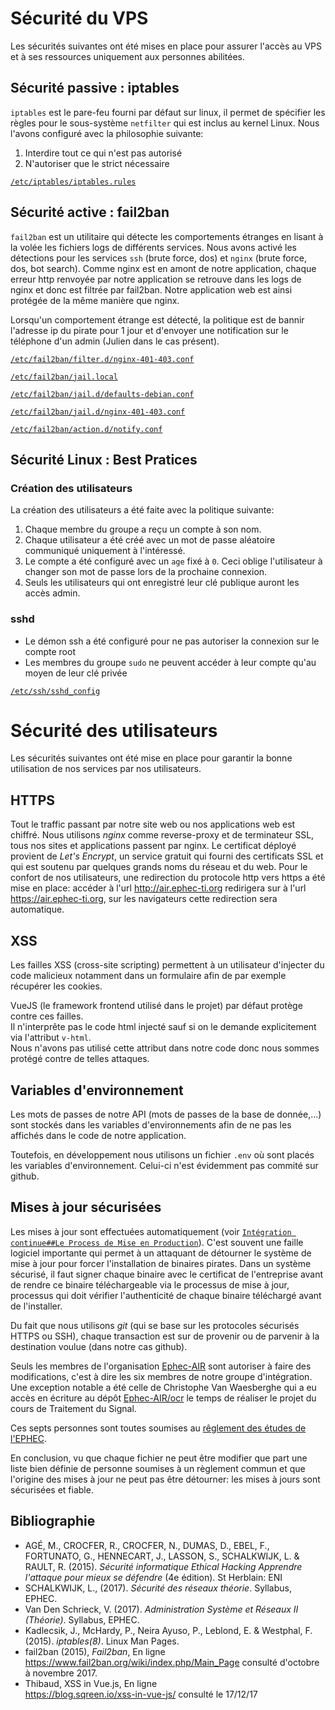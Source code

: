 Sécurité du VPS
===============

Les sécurités suivantes ont été mises en place pour assurer l'accès au VPS et à ses ressources uniquement aux personnes abilitées.

Sécurité passive : iptables
---------------------------

`iptables` est le pare-feu fourni par défaut sur linux, il permet de spécifier les règles pour le sous-système `netfilter` qui est inclus au kernel Linux. Nous l'avons configuré avec la philosophie suivante:

1) Interdire tout ce qui n'est pas autorisé
2) N'autoriser que le strict nécessaire

[`/etc/iptables/iptables.rules`](etc/iptables/iptables.rules)

Sécurité active : fail2ban
--------------------------

`fail2ban` est un utilitaire qui détecte les comportements étranges en lisant à la volée les fichiers logs de différents services. Nous avons activé les détections pour les services `ssh` (brute force, dos) et `nginx` (brute force, dos, bot search). Comme nginx est en amont de notre application, chaque erreur http renvoyée par notre application se retrouve dans les logs de nginx et donc est filtrée par fail2ban. Notre application web est ainsi protégée de la même manière que nginx.

Lorsqu'un comportement étrange est détecté, la politique est de bannir l'adresse ip du pirate pour 1 jour et d'envoyer une notification sur le téléphone d'un admin (Julien dans le cas présent).

[`/etc/fail2ban/filter.d/nginx-401-403.conf`](etc/fail2ban/filter.d/nginx-401-403.conf)

[`/etc/fail2ban/jail.local`](etc/fail2ban/jail.local)

[`/etc/fail2ban/jail.d/defaults-debian.conf`](etc/fail2ban/jail.d/defaults-debian.conf)

[`/etc/fail2ban/jail.d/nginx-401-403.conf`](etc/fail2ban/jail.d/nginx-401-403.conf)

[`/etc/fail2ban/action.d/notify.conf`](etc/fail2ban/action.d/notify.conf)

Sécurité Linux : Best Pratices
------------------------------

### Création des utilisateurs

La création des utilisateurs a été faite avec la politique suivante:

1) Chaque membre du groupe a reçu un compte à son nom.
2) Chaque utilisateur a été créé avec un mot de passe aléatoire communiqué uniquement à l'intéressé.
3) Le compte a été configuré avec un `age` fixé à `0`. Ceci oblige l'utilisateur à changer son mot de passe lors de la prochaine connexion.
4) Seuls les utilisateurs qui ont enregistré leur clé publique auront les accès admin.

### sshd

* Le démon ssh a été configuré pour ne pas autoriser la connexion sur le compte root
* Les membres du groupe `sudo` ne peuvent accéder à leur compte qu'au moyen de leur clé privée

[`/etc/ssh/sshd_config`](etc/ssh/sshd_config)

Sécurité des utilisateurs
=========================

Les sécurités suivantes ont été mise en place pour garantir la bonne utilisation de nos services par nos utilisateurs.

HTTPS
-----

Tout le traffic passant par notre site web ou nos applications web est chiffré. Nous utilisons *nginx* comme reverse-proxy et de terminateur SSL, tous nos sites et applications passent par nginx. Le certificat déployé provient de *Let's Encrypt*, un service gratuit qui fourni des certificats SSL et qui est soutenu par quelques grands noms du réseau et du web. Pour le confort de nos utilisateurs, une redirection du protocole http vers https a été mise en place: accéder à l'url <http://air.ephec-ti.org> redirigera sur à l'url <https://air.ephec-ti.org>, sur les navigateurs cette redirection sera automatique.

XSS
---
Les failles XSS (cross-site scripting) permettent à un utilisateur d'injecter du code malicieux notamment dans un formulaire afin de par exemple récupérer les cookies.

VueJS (le framework frontend utilisé dans le projet) par défaut protège contre ces failles.   
Il n'interprête pas le code html injecté sauf si on le demande explicitement via l'attribut `v-html`.    
Nous n'avons pas utilisé cette attribut dans notre code donc nous sommes protégé contre de telles attaques.

Variables d'environnement
-------------------------
Les mots de passes de notre API (mots de passes de la base de donnée,...) sont stockés dans les variables d'environnements afin de ne pas les affichés dans le code de notre application.  

Toutefois, en développement nous utilisons un fichier `.env` où sont placés les variables d'environnement. 
Celui-ci n'est évidemment pas commité sur github.

Mises à jour sécurisées
-----------------------

Les mises à jour sont effectuées automatiquement (voir [`Intégration continue##Le Process de Mise en Production`](integration_continue.md)). C'est souvent une faille logiciel importante qui permet à un attaquant de détourner le système de mise à jour pour forcer l'installation de binaires pirates. Dans un système sécurisé, il faut signer chaque binaire avec le certificat de l'entreprise avant de rendre ce binaire téléchargeable via le processus de mise à jour, processus qui doit vérifier l'authenticité de chaque binaire téléchargé avant de l'installer.

Du fait que nous utilisons *git* (qui se base sur les protocoles sécurisés HTTPS ou SSH), chaque transaction est sur de provenir ou de parvenir à la destination voulue (dans notre cas github).

Seuls les membres de l'organisation [Ephec-AIR](https://github.com/Ephec-AIR) sont autoriser à faire des modifications, c'est à dire les six membres de notre groupe d'intégration. Une exception notable a été celle de Christophe Van Waesberghe qui a eu accès en écriture au dépôt [Ephec-AIR/ocr](https://github.com/Ephec-AIR/ocr) le temps de réaliser le projet du cours de Traitement du Signal.

Ces septs personnes sont toutes soumises au [rêglement des études de l'EPHEC](http://www.ephec.be/uploads/PLEIN%20EXERCICE/G%C3%A9n%C3%A9ral%202017-2018/Reglement_general_etudes_examens_2017-18.pdf).

En conclusion, vu que chaque fichier ne peut être modifier que part une liste bien définie de personne soumises à un règlement commun et que l'origine des mises à jour ne peut pas être détourner: les mises à jours sont sécurisées et fiable.

Bibliographie
-------------

* AGÉ, M., CROCFER, R., CROCFER, N., DUMAS, D., EBEL, F., FORTUNATO, G., HENNECART, J., LASSON, S., SCHALKWIJK, L. & RAULT, R. (2015). *Sécurité informatique Ethical Hacking Apprendre l'attaque pour mieux se défendre* (4e édition). St Herblain: ENI
* SCHALKWIJK, L., (2017). *Sécurité des réseaux théorie*. Syllabus, EPHEC.
* Van Den Schrieck, V. (2017). *Administration Système et Réseaux II (Théorie)*. Syllabus, EPHEC.
* Kadlecsik, J., McHardy, P., Neira Ayuso, P., Leblond, E. & Westphal, F. (2015). *iptables(8)*. Linux Man Pages.
* fail2ban (2015), *Fail2ban*, En ligne <https://www.fail2ban.org/wiki/index.php/Main_Page> consulté d'octobre à novembre 2017.
* Thibaud, XSS in Vue.js, En ligne    
<https://blog.sqreen.io/xss-in-vue-js/> consulté le 17/12/17
